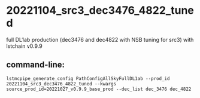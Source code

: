 # 20221104_src3_dec3476_4822_tuned

full DL1ab production (dec3476 and dec4822 with NSB tuning for src3) with lstchain v0.9.9

## command-line:
```
lstmcpipe_generate_config PathConfigAllSkyFullDL1ab --prod_id 20221104_src3_dec3476_4822_tuned --kwargs source_prod_id=20221027_v0.9.9_base_prod --dec_list dec_3476 dec_4822
```

